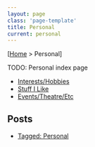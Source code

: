 ```yaml
---
layout: page
class: 'page-template'
title: Personal
current: personal
---
```


[[Home](/) > Personal]

TODO: Personal index page

* [Interests/Hobbies](interests/)
* [Stuff I Like](stuff-i-like/)
* [Events/Theatre/Etc](events/)

## Posts

* [Tagged: Personal](/tag/personal/)
